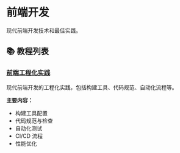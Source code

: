 # 前端开发

现代前端开发技术和最佳实践。

## 📚 教程列表

### [前端工程化实践](./engineering/)
现代前端开发的工程化实践，包括构建工具、代码规范、自动化流程等。

**主要内容：**
- 构建工具配置
- 代码规范与检查
- 自动化测试
- CI/CD 流程
- 性能优化


